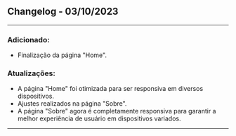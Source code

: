 ## Changelog - 03/10/2023

---

### Adicionado:
- Finalização da página "Home".

### Atualizações:
- A página "Home" foi otimizada para ser responsiva em diversos dispositivos.
- Ajustes realizados na página "Sobre".
- A página "Sobre" agora é completamente responsiva para garantir a melhor experiência de usuário em dispositivos variados.

---
